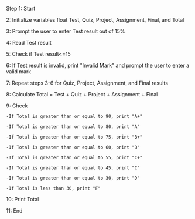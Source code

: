 Step 1: Start

 2: Initialize variables float Test, Quiz, Project, Assignment, Final, and Total 

 3: Prompt the user to enter Test result out of 15%

 4: Read Test result

 5: Check if Test result<=15

 6: If Test result is invalid, print "Invalid Mark" and prompt the user to enter a valid mark

 7: Repeat steps 3-6 for Quiz, Project, Assignment, and Final results

 8: Calculate Total = Test + Quiz + Project + Assignment + Final 

 9: Check 

    -If Total is greater than or equal to 90, print "A+"

    -If Total is greater than or equal to 80, print "A"

    -If Total is greater than or equal to 75, print "B+"

    -If Total is greater than or equal to 60, print "B"

    -If Total is greater than or equal to 55, print "C+"

    -If Total is greater than or equal to 45, print "C"

    -If Total is greater than or equal to 30, print "D"

    -If Total is less than 30, print "F"

 10: Print Total

 11: End  
